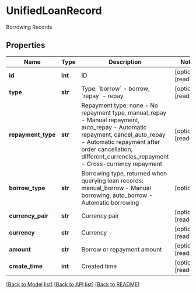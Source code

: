 # UnifiedLoanRecord

Borrowing Records
## Properties
Name | Type | Description | Notes
------------ | ------------- | ------------- | -------------
**id** | **int** | ID | [optional] [readonly] 
**type** | **str** | Type: &#x60;borrow&#x60; - borrow, &#x60;repay&#x60; - repay | [optional] [readonly] 
**repayment_type** | **str** | Repayment type: none - No repayment type, manual_repay - Manual repayment, auto_repay - Automatic repayment, cancel_auto_repay - Automatic repayment after order cancellation, different_currencies_repayment - Cross-currency repayment | [optional] [readonly] 
**borrow_type** | **str** | Borrowing type, returned when querying loan records: manual_borrow - Manual borrowing, auto_borrow - Automatic borrowing | [optional] 
**currency_pair** | **str** | Currency pair | [optional] [readonly] 
**currency** | **str** | Currency | [optional] [readonly] 
**amount** | **str** | Borrow or repayment amount | [optional] [readonly] 
**create_time** | **int** | Created time | [optional] [readonly] 

[[Back to Model list]](../README.md#documentation-for-models) [[Back to API list]](../README.md#documentation-for-api-endpoints) [[Back to README]](../README.md)


